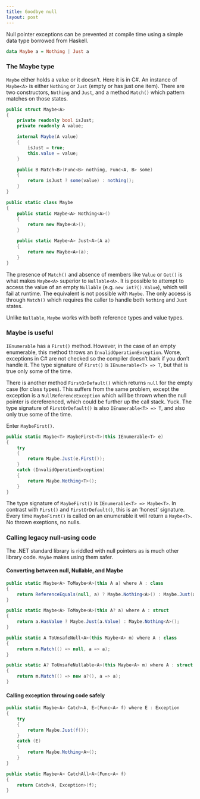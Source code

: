```yaml
---
title: Goodbye null
layout: post
---
```


Null pointer exceptions can be prevented at compile time using a simple data
type borrowed from Haskell.

~~~~~~~~~~~~~~~~~~~~haskell
data Maybe a = Nothing | Just a
~~~~~~~~~~~~~~~~~~~~


### The Maybe type

`Maybe` either holds a value or it doesn’t. Here it is in C#. An instance of
`Maybe<A>` is either `Nothing` or `Just` (empty or has just one item). There are
two constructors, `Nothing` and `Just`, and a method `Match()` which pattern
matches on those states.

~~~~~~~~~~~~~~~~~~~~csharp
public struct Maybe<A>
{
    private readonly bool isJust;
    private readonly A value;

    internal Maybe(A value)
    {
        isJust = true;
        this.value = value;
    }

    public B Match<B>(Func<B> nothing, Func<A, B> some)
    {
        return isJust ? some(value) : nothing();
    }
}

public static class Maybe
{
    public static Maybe<A> Nothing<A>()
    {
        return new Maybe<A>();
    }

    public static Maybe<A> Just<A>(A a)
    {
        return new Maybe<A>(a);
    }
}
~~~~~~~~~~~~~~~~~~~~

The presence of `Match()` and absence of members like `Value` or `Get()` is what
makes `Maybe<A>` superior to `Nullable<A>`. It is possible to attempt to access
the value of an empty `Nullable` (e.g. `new int?().Value`), which will fail at
runtime. The equivalent is not possible with `Maybe`. The only access is through
`Match()` which requires the caller to handle both `Nothing` and `Just` states.

Unlike `Nullable`, `Maybe` works with both reference types and value types.


### Maybe is useful

`IEnumerable` has a `First()` method. However, in the case of an empty
enumerable, this method throws an `InvalidOperationException`. Worse, exceptions
in C# are not checked so the compiler doesn’t bark if you don’t handle it. The
type signature of `First()` is `IEnumerable<T> => T`, but that is true only some
of the time.

There is another method `FirstOrDefault()` which returns `null` for the empty
case (for class types). This suffers from the same problem, except the exception
is a `NullReferenceException` which will be thrown when the null pointer is
dereferenced, which could be further up the call stack. Yuck. The type signature
of `FirstOrDefault()` is also `IEnumerable<T> => T`, and also only true some of
the time.

Enter `MaybeFirst()`.

~~~~~~~~~~~~~~~~~~~~csharp
public static Maybe<T> MaybeFirst<T>(this IEnumerable<T> e)
{
    try
    {
        return Maybe.Just(e.First());
    }
    catch (InvalidOperationException)
    {
        return Maybe.Nothing<T>();
    }
}
~~~~~~~~~~~~~~~~~~~~

The type signature of `MaybeFirst()` is `IEnumerable<T> => Maybe<T>`. In
contrast with `First()` and `FirstOrDefault()`, this is an ‘honest’
signature. Every time `MaybeFirst()` is called on an enumerable it will return a
`Maybe<T>`. No thrown exeptions, no nulls.


### Calling legacy null-using code

The .NET standard library is riddled with null pointers as is much other library
code. `Maybe` makes using them safer.

#### Converting between null, Nullable, and Maybe

~~~~~~~~~~~~~~~~~~~~csharp
public static Maybe<A> ToMaybe<A>(this A a) where A : class
{
    return ReferenceEquals(null, a) ? Maybe.Nothing<A>() : Maybe.Just(a);
}

public static Maybe<A> ToMaybe<A>(this A? a) where A : struct
{
    return a.HasValue ? Maybe.Just(a.Value) : Maybe.Nothing<A>();
}

public static A ToUnsafeNull<A>(this Maybe<A> m) where A : class
{
    return m.Match(() => null, a => a);
}

public static A? ToUnsafeNullable<A>(this Maybe<A> m) where A : struct
{
    return m.Match(() => new a?(), a => a);
}
~~~~~~~~~~~~~~~~~~~~

#### Calling exception throwing code safely

~~~~~~~~~~~~~~~~~~~~csharp
public static Maybe<A> Catch<A, E>(Func<A> f) where E : Exception
{
    try
    {
        return Maybe.Just(f());
    }
    catch (E)
    {
        return Maybe.Nothing<A>();
    }
}

public static Maybe<A> CatchAll<A>(Func<A> f)
{
    return Catch<A, Exception>(f);
}
~~~~~~~~~~~~~~~~~~~~
